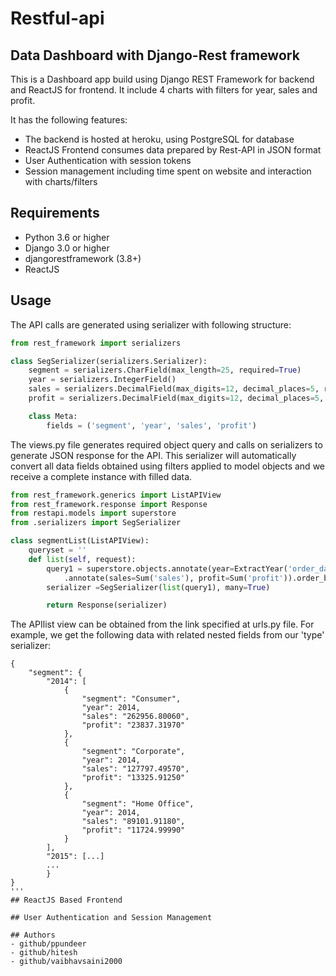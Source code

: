 # Restful-api

## Data Dashboard with Django-Rest framework
This is a Dashboard app build using Django REST Framework for backend and ReactJS for frontend. It include 4 charts with filters for year, sales and profit.

It has the following features:
- The backend is hosted at heroku, using PostgreSQL for database
- ReactJS Frontend consumes data prepared by Rest-API in JSON format
- User Authentication with session tokens
- Session management including time spent on website and interaction with charts/filters

## Requirements
- Python 3.6 or higher
- Django 3.0 or higher
- djangorestframework (3.8+)
- ReactJS

## Usage
The API calls are generated using serializer with following structure:
```python
from rest_framework import serializers

class SegSerializer(serializers.Serializer):
    segment = serializers.CharField(max_length=25, required=True)
    year = serializers.IntegerField()
    sales = serializers.DecimalField(max_digits=12, decimal_places=5, required=True)
    profit = serializers.DecimalField(max_digits=12, decimal_places=5, required=True)

    class Meta:
        fields = ('segment', 'year', 'sales', 'profit')
```
The views.py file generates required object query and calls on serializers to generate JSON response for the API. 
This serializer will automatically convert all data fields obtained using filters applied to model objects and we receive a complete instance with filled data.
```python
from rest_framework.generics import ListAPIView
from rest_framework.response import Response
from restapi.models import superstore
from .serializers import SegSerializer

class segmentList(ListAPIView):
    queryset = ''
    def list(self, request):
        query1 = superstore.objects.annotate(year=ExtractYear('order_date')).values('segment', 'year')\
            .annotate(sales=Sum('sales'), profit=Sum('profit')).order_by('year')
        serializer =SegSerializer(list(query1), many=True)

        return Response(serializer)
```
The APIlist view can be obtained from the link specified at urls.py file.
For example, we get the following data with related nested fields from our 'type' serializer:
```
{
    "segment": {
        "2014": [
            {
                "segment": "Consumer",
                "year": 2014,
                "sales": "262956.80060",
                "profit": "23837.31970"
            },
            {
                "segment": "Corporate",
                "year": 2014,
                "sales": "127797.49570",
                "profit": "13325.91250"
            },
            {
                "segment": "Home Office",
                "year": 2014,
                "sales": "89101.91180",
                "profit": "11724.99990"
            }
        ],
        "2015": [...]
        ...
        }
}
'''
## ReactJS Based Frontend

## User Authentication and Session Management

## Authors
- github/ppundeer
- github/hitesh
- github/vaibhavsaini2000
